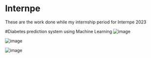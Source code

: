 # Internpe
These are the work done while my internship period for Internpe 2023

#Diabetes prediction system using Machine Learning
![image](https://github.com/PiyushRaj714/Internpe/assets/84971685/d2bcd413-6f24-4079-9f2d-98d236ca9a34)

![image](https://github.com/PiyushRaj714/Internpe/assets/84971685/c13eba19-5a05-4a5a-a6e2-9f43b7f02b1e)

![image](https://github.com/PiyushRaj714/Internpe/assets/84971685/4aace5e8-8f40-4fa1-abfb-aa355591ca3b)
